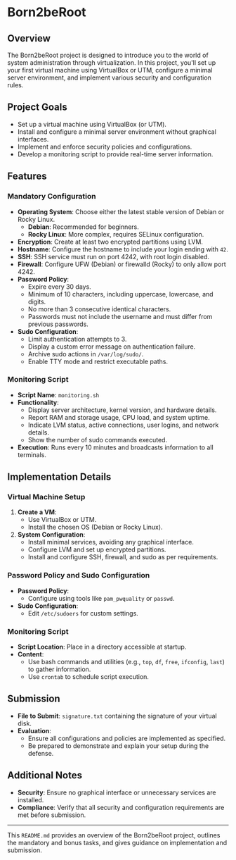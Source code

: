 # Born2beRoot

## Overview
The Born2beRoot project is designed to introduce you to the world of system administration through virtualization. In this project, you'll set up your first virtual machine using VirtualBox or UTM, configure a minimal server environment, and implement various security and configuration rules.

## Project Goals
- Set up a virtual machine using VirtualBox (or UTM).
- Install and configure a minimal server environment without graphical interfaces.
- Implement and enforce security policies and configurations.
- Develop a monitoring script to provide real-time server information.

## Features

### Mandatory Configuration
- **Operating System**: Choose either the latest stable version of Debian or Rocky Linux.
  - **Debian**: Recommended for beginners.
  - **Rocky Linux**: More complex, requires SELinux configuration.
- **Encryption**: Create at least two encrypted partitions using LVM.
- **Hostname**: Configure the hostname to include your login ending with `42`.
- **SSH**: SSH service must run on port 4242, with root login disabled.
- **Firewall**: Configure UFW (Debian) or firewalld (Rocky) to only allow port 4242.
- **Password Policy**:
  - Expire every 30 days.
  - Minimum of 10 characters, including uppercase, lowercase, and digits.
  - No more than 3 consecutive identical characters.
  - Passwords must not include the username and must differ from previous passwords.
- **Sudo Configuration**:
  - Limit authentication attempts to 3.
  - Display a custom error message on authentication failure.
  - Archive sudo actions in `/var/log/sudo/`.
  - Enable TTY mode and restrict executable paths.

### Monitoring Script
- **Script Name**: `monitoring.sh`
- **Functionality**:
  - Display server architecture, kernel version, and hardware details.
  - Report RAM and storage usage, CPU load, and system uptime.
  - Indicate LVM status, active connections, user logins, and network details.
  - Show the number of sudo commands executed.
- **Execution**: Runs every 10 minutes and broadcasts information to all terminals.

## Implementation Details

### Virtual Machine Setup
1. **Create a VM**:
   - Use VirtualBox or UTM.
   - Install the chosen OS (Debian or Rocky Linux).
2. **System Configuration**:
   - Install minimal services, avoiding any graphical interface.
   - Configure LVM and set up encrypted partitions.
   - Install and configure SSH, firewall, and sudo as per requirements.

### Password Policy and Sudo Configuration
- **Password Policy**:
  - Configure using tools like `pam_pwquality` or `passwd`.
- **Sudo Configuration**:
  - Edit `/etc/sudoers` for custom settings.

### Monitoring Script
- **Script Location**: Place in a directory accessible at startup.
- **Content**:
  - Use bash commands and utilities (e.g., `top`, `df`, `free`, `ifconfig`, `last`) to gather information.
  - Use `crontab` to schedule script execution.

## Submission
- **File to Submit**: `signature.txt` containing the signature of your virtual disk.
- **Evaluation**:
  - Ensure all configurations and policies are implemented as specified.
  - Be prepared to demonstrate and explain your setup during the defense.

## Additional Notes
- **Security**: Ensure no graphical interface or unnecessary services are installed.
- **Compliance**: Verify that all security and configuration requirements are met before submission.

---

This `README.md` provides an overview of the Born2beRoot project, outlines the mandatory and bonus tasks, and gives guidance on implementation and submission.
